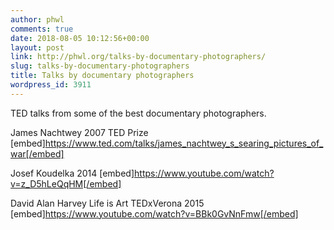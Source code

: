 ```yaml
---
author: phwl
comments: true
date: 2018-08-05 10:12:56+00:00
layout: post
link: http://phwl.org/talks-by-documentary-photographers/
slug: talks-by-documentary-photographers
title: Talks by documentary photographers
wordpress_id: 3911
---
```


TED talks from some of the best documentary photographers.

James Nachtwey 2007 TED Prize
[embed]https://www.ted.com/talks/james_nachtwey_s_searing_pictures_of_war[/embed]

Josef Koudelka 2014
[embed]https://www.youtube.com/watch?v=z_D5hLeQqHM[/embed]

David Alan Harvey Life is Art TEDxVerona 2015
[embed]https://www.youtube.com/watch?v=BBk0GvNnFmw[/embed]

